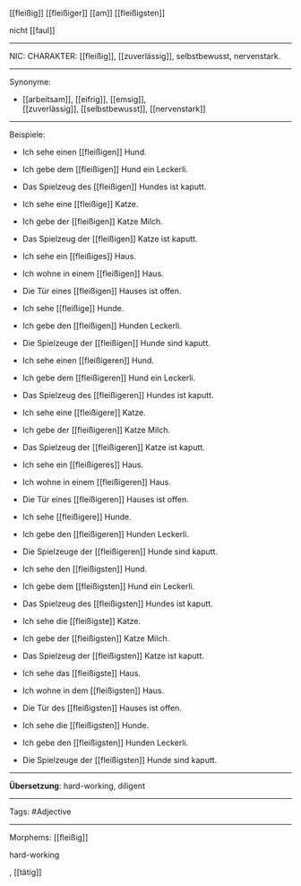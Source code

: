 [[fleißig]]
[[fleißiger]]
[[am]] [[fleißigsten]]

nicht [[faul]]

---
NIC: CHARAKTER: [[fleißig]], [[zuverlässig]], selbstbewusst, nervenstark.  

---

Synonyme:
- [[arbeitsam]], [[eifrig]], [[emsig]], [[zuverlässig]], [[selbstbewusst]], [[nervenstark]]

---
Beispiele:

- Ich sehe einen [[fleißigen]] Hund.
- Ich gebe dem [[fleißigen]] Hund ein Leckerli.
- Das Spielzeug des [[fleißigen]] Hundes ist kaputt.

- Ich sehe eine [[fleißige]] Katze.
- Ich gebe der [[fleißigen]] Katze Milch.
- Das Spielzeug der [[fleißigen]] Katze ist kaputt.

- Ich sehe ein [[fleißiges]] Haus.
- Ich wohne in einem [[fleißigen]] Haus.
- Die Tür eines [[fleißigen]] Hauses ist offen.

- Ich sehe [[fleißige]] Hunde.
- Ich gebe den [[fleißigen]] Hunden Leckerli.
- Die Spielzeuge der [[fleißigen]] Hunde sind kaputt.

- Ich sehe einen [[fleißigeren]] Hund.
- Ich gebe dem [[fleißigeren]] Hund ein Leckerli.
- Das Spielzeug des [[fleißigeren]] Hundes ist kaputt.

- Ich sehe eine [[fleißigere]] Katze.
- Ich gebe der [[fleißigeren]] Katze Milch.
- Das Spielzeug der [[fleißigeren]] Katze ist kaputt.

- Ich sehe ein [[fleißigeres]] Haus.
- Ich wohne in einem [[fleißigeren]] Haus.
- Die Tür eines [[fleißigeren]] Hauses ist offen.

- Ich sehe [[fleißigere]] Hunde.
- Ich gebe den [[fleißigeren]] Hunden Leckerli.
- Die Spielzeuge der [[fleißigeren]] Hunde sind kaputt.

- Ich sehe den [[fleißigsten]] Hund.
- Ich gebe dem [[fleißigsten]] Hund ein Leckerli.
- Das Spielzeug des [[fleißigsten]] Hundes ist kaputt.

- Ich sehe die [[fleißigste]] Katze.
- Ich gebe der [[fleißigsten]] Katze Milch.
- Das Spielzeug der [[fleißigsten]] Katze ist kaputt.

- Ich sehe das [[fleißigste]] Haus.
- Ich wohne in dem [[fleißigsten]] Haus.
- Die Tür des [[fleißigsten]] Hauses ist offen.

- Ich sehe die [[fleißigsten]] Hunde.
- Ich gebe den [[fleißigsten]] Hunden Leckerli.
- Die Spielzeuge der [[fleißigsten]] Hunde sind kaputt.

---
**Übersetzung**:
hard-working, diligent

---

Tags: 
#Adjective

---
Morphems:
[[fleißig]]

hard-working

, [[tätig]]